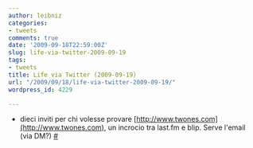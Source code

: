 ```yaml
---
author: leibniz
categories:
- tweets
comments: true
date: '2009-09-18T22:59:00Z'
slug: life-via-twitter-2009-09-19
tags:
- tweets
title: Life via Twitter (2009-09-19)
url: "/2009/09/18/life-via-twitter-2009-09-19/"
wordpress_id: 4229

---
```

* dieci inviti per chi volesse provare [http://www.twones.com](http://www.twones.com), un incrocio tra last.fm e blip. Serve l'email (via DM?) [#](http://twitter.com/leibniz/statuses/4072826325)



